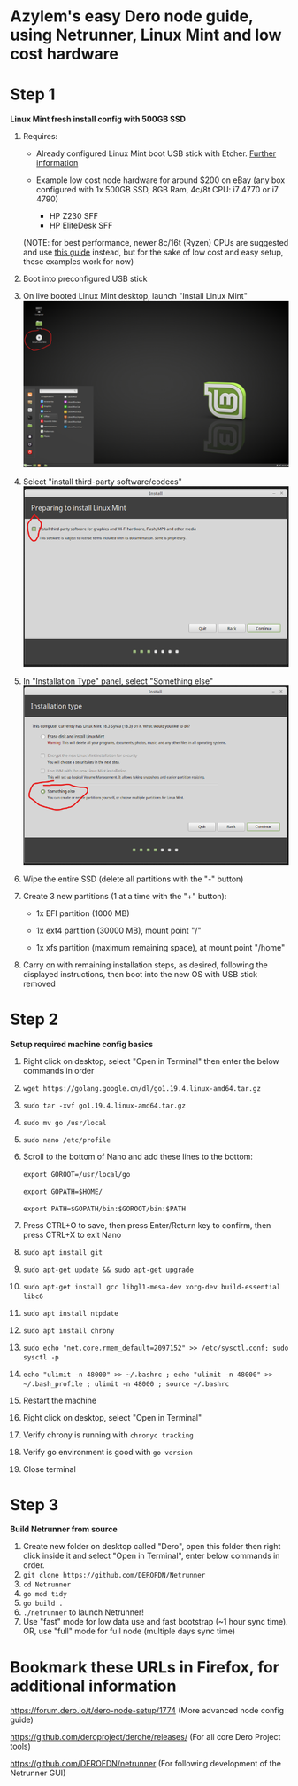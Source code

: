 # Azylem's easy Dero node guide, using Netrunner, Linux Mint and low cost hardware

# Step 1
**Linux Mint fresh install config with 500GB SSD**
1. Requires:

	* Already configured Linux Mint boot USB stick with Etcher.
	[Further information](https://linuxmint-installation-guide.readthedocs.io/en/latest/burn.html)

	* Example low cost node hardware for around $200 on eBay (any box configured with 1x 500GB SSD, 8GB Ram, 4c/8t CPU: i7 4770 or i7 4790)
		* HP Z230 SFF
		* HP EliteDesk SFF

	(NOTE: for best performance, newer 8c/16t (Ryzen) CPUs are suggested and use [this guide](https://forum.dero.io/t/dero-node-setup/1774) instead, but for the sake of low cost and easy setup, these examples work for now)

2. Boot into preconfigured USB stick
3. On live booted Linux Mint desktop, launch "Install Linux Mint"
![screenshot](InstallLinuxMint.png)
4. Select "install third-party software/codecs"
![screenshot](InstallThird-party-software.png)
5. In "Installation Type" panel, select "Something else"
![screenshot](SomethingElse.png)
6. Wipe the entire SSD (delete all partitions with the "-" button)
7. Create 3 new partitions (1 at a time with the "+" button):

	* 1x EFI partition (1000 MB)

	* 1x ext4 partition (30000 MB), mount point "/"

	* 1x xfs partition (maximum remaining space), at mount point "/home"

8. Carry on with remaining installation steps, as desired, following the displayed instructions, then boot into the new OS with USB stick removed

# Step 2
**Setup required machine config basics**
1. Right click on desktop, select "Open in Terminal" then enter the below commands in order
2. `wget https://golang.google.cn/dl/go1.19.4.linux-amd64.tar.gz`
3. `sudo tar -xvf go1.19.4.linux-amd64.tar.gz`
4. `sudo mv go /usr/local`
5. `sudo nano /etc/profile`
6. Scroll to the bottom of Nano and add these lines to the bottom:

	`export GOROOT=/usr/local/go`

	`export GOPATH=$HOME/`

	`export PATH=$GOPATH/bin:$GOROOT/bin:$PATH`

7. Press CTRL+O to save, then press Enter/Return key to confirm, then press CTRL+X to exit Nano
8. `sudo apt install git`
9. `sudo apt-get update && sudo apt-get upgrade`
10. `sudo apt-get install gcc libgl1-mesa-dev xorg-dev build-essential libc6`
11. `sudo apt install ntpdate`
12. `sudo apt install chrony`
13. `sudo echo "net.core.rmem_default=2097152" >> /etc/sysctl.conf; sudo sysctl -p`
14. `echo "ulimit -n 48000" >> ~/.bashrc ; echo "ulimit -n 48000" >> ~/.bash_profile ; ulimit -n 48000 ; source ~/.bashrc`
15. Restart the machine
16. Right click on desktop, select "Open in Terminal"
17. Verify chrony is running with `chronyc tracking`
18. Verify go environment is good with `go version`
19. Close terminal

# Step 3
**Build Netrunner from source**
1. Create new folder on desktop called "Dero", open this folder then right click inside it and select "Open in Terminal", enter below commands in order.
2. `git clone https://github.com/DEROFDN/Netrunner`
3. `cd Netrunner`
4. `go mod tidy`
5. `go build .`
6. `./netrunner` to launch Netrunner! 
7. Use "fast" mode for low data use and fast bootstrap (~1 hour sync time). OR, use "full" mode for full node (multiple days sync time)

# Bookmark these URLs in Firefox, for additional information
https://forum.dero.io/t/dero-node-setup/1774 (More advanced node config guide)

https://github.com/deroproject/derohe/releases/ (For all core Dero Project tools)

https://github.com/DEROFDN/netrunner (For following development of the Netrunner GUI)
